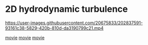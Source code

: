 # 2D hydrodynamic turbulence

https://user-images.githubusercontent.com/20675833/202837591-93161c38-5829-420b-810d-da3190799c21.mp4

[movie](https://takiwaki.github.io/TurbulenceStudies/HYD2D/anivor.mp4)
[movie](https://takiwaki.github.io/TurbulenceStudies/HYD2D/k-E_k.pdf)
[movie](https://takiwaki.github.io/TurbulenceStudies/HYD2D/k-V_k.pdf)
